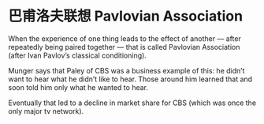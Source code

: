 # 巴甫洛夫联想 Pavlovian Association

When the experience of one thing leads to the effect of another — after repeatedly being paired together — that is called Pavlovian Association (after Ivan Pavlov’s classical conditioning).

Munger says that Paley of CBS was a business example of this: he didn’t want to hear what he didn’t like to hear. Those around him learned that and soon told him only what he wanted to hear.

Eventually that led to a decline in market share for CBS (which was once the only major tv network).
